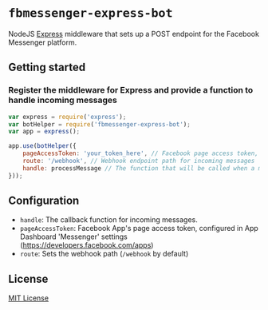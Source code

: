 # `fbmessenger-express-bot`

NodeJS [Express](http://expressjs.com/) middleware that sets up a POST endpoint for the Facebook Messenger platform.

## Getting started

### Register the middleware for Express and provide a function to handle incoming messages

```javascript
var express = require('express');
var botHelper = require('fbmessenger-express-bot');
var app = express();

app.use(botHelper({
    pageAccessToken: 'your_token_here', // Facebook page access token, set in Facebook App Dashboard
    route: '/webhook', // Webhook endpoint path for incoming messages
    handle: processMessage // The function that will be called when a message comes in
}));
```

## Configuration

* `handle`: The callback function for incoming messages.
* `pageAccessToken`: Facebook App's page access token, configured in App Dashboard 'Messenger' settings (https://developers.facebook.com/apps)
* `route`: Sets the webhook path (`/webhook` by default)

## License

[MIT License](http://www.opensource.org/licenses/mit-license.php)